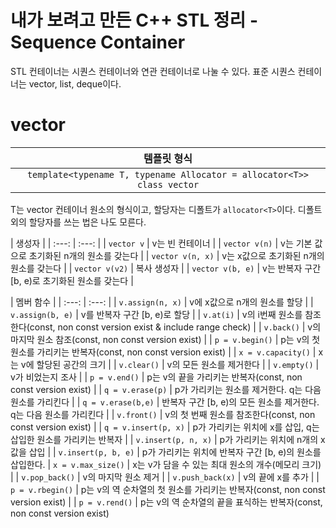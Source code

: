 # 내가 보려고 만든 C++ STL 정리 - Sequence Container

STL 컨테이너는 시퀀스 컨테이너와 연관 컨테이너로 나눌 수 있다. 표준 시퀀스 컨테이너는 vector, list, deque이다.

# vector

| 템플릿 형식 |
| :---: |
| `template<typename T, typename Allocator = allocator<T>> class vector` |

T는 vector 컨테이너 원소의 형식이고, 할당자는 디폴트가 `allocator<T>`이다. 디폴트 외의 할당자를 쓰는 법은 나도 모른다.

| 생성자 |
| :---: | :---: |
| `vector v` | v는 빈 컨테이너 |
| `vector v(n)` | v는 기본 값으로 초기화된 n개의 원소를 갖는다 |
| `vector v(n, x)` | v는 x값으로 초기화된 n개의 원소를 갖는다 |
| `vector v(v2)` | 복사 생성자 |
| `vector v(b, e)` | v는 반복자 구간 [b, e)로 초기화된 원소를 갖는다 |

| 멤버 함수 |
| :---: | :---: |
| `v.assign(n, x)` | v에 x값으로 n개의 원소를 할당 |
| `v.assign(b, e)` | v를 반복자 구간 [b, e)로 할당 |
| `v.at(i)` | v의 i번째 원소를 참조한다(const, non const version exist & include range check) |
| `v.back()` | v의 마지막 원소 참조(const, non const version exist) |
| `p = v.begin()` | p는 v의 첫 원소를 가리키는 반복자(const, non const version exist) |
| `x = v.capacity()` | x는 v에 할당된 공간의 크기 |
| `v.clear()` | v의 모든 원소를 제거한다 |
| `v.empty()` | v가 비었는지 조사 |
| `p = v.end()` | p는 v의 끝을 가리키는 반복자(const, non const version exist) |
| `q = v.erase(p)` | p가 가리키는 원소를 제거한다. q는 다음 원소를 가리킨다 |
| `q = v.erase(b,e)` | 반복자 구간 [b, e)의 모든 원소를 제거한다. q는 다음 원소를 가리킨다 |
| `v.front()` | v의 첫 번째 원소를 참조한다(const, non const version exist) |
| `q = v.insert(p, x)` | p가 가리키는 위치에 x를 삽입, q는 삽입한 원소를 가리키는 반복자 |
| `v.insert(p, n, x)` | p가 가리키는 위치에 n개의 x값을 삽입 |
| `v.insert(p, b, e)` | p가 가리키는 위치에 반복자 구간 [b, e)의 원소를 삽입한다.
| `x = v.max_size()` | x는 v가 담을 수 있는 최대 원소의 개수(메모리 크기) |
| `v.pop_back()` | v의 마지막 원소 제거 |
| `v.push_back(x)` | v의 끝에 x를 추가 |
| `p = v.rbegin()` | p는 v의 역 순차열의 첫 원소를 가리키는 반복자(const, non const version exist) |
| `p = v.rend()` | p는 v의 역 순차열의 끝을 표식하는 반복자(const, non const version exist)